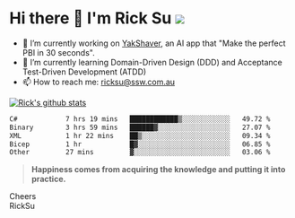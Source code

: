 # Hi there 👋 I'm Rick Su ![](https://komarev.com/ghpvc/?username=ricksu978)
<!--
**ricksu978/ricksu978** is a ✨ _special_ ✨ repository because its `README.md` (this file) appears on your GitHub profile.

Here are some ideas to get you started:
-->
- 🔭 I’m currently working on [YakShaver](https://yakshaver.ai/), an AI app that "Make the perfect PBI in 30 seconds".
- 🌱 I’m currently learning Domain-Driven Design (DDD) and Acceptance Test-Driven Development (ATDD)
- 📫 How to reach me: ricksu@ssw.com.au
<!--
- 👯 I’m looking to collaborate on ...
- 🤔 I’m looking for help with ...
- 💬 Ask me about ...
-->
<!--
- 😄 Pronouns: ...
- ⚡ Fun fact: ...
-->
[![Rick's github stats](https://github-readme-stats.vercel.app/api?username=ricksu978&theme=dark)](https://github.com/ricksu978/ricksu978)

<!--START_SECTION:waka-->

```txt
C#            7 hrs 19 mins   ████████████▒░░░░░░░░░░░░   49.72 %
Binary        3 hrs 59 mins   ██████▓░░░░░░░░░░░░░░░░░░   27.07 %
XML           1 hr 22 mins    ██▒░░░░░░░░░░░░░░░░░░░░░░   09.34 %
Bicep         1 hr            █▓░░░░░░░░░░░░░░░░░░░░░░░   06.85 %
Other         27 mins         ▓░░░░░░░░░░░░░░░░░░░░░░░░   03.06 %
```

<!--END_SECTION:waka-->

> **Happiness comes from acquiring the knowledge and putting it into practice.**

Cheers  
RickSu 

